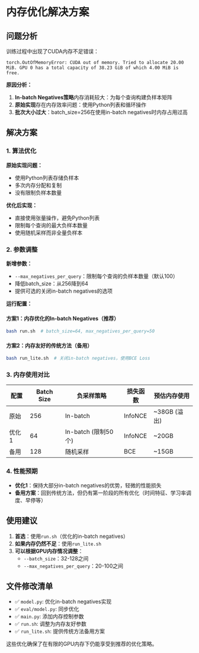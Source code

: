 # 内存优化解决方案

## 问题分析

训练过程中出现了CUDA内存不足错误：
```
torch.OutOfMemoryError: CUDA out of memory. Tried to allocate 20.00 MiB. GPU 0 has a total capacity of 38.23 GiB of which 4.00 MiB is free.
```

**原因分析：**
1. **In-batch Negatives策略**内存消耗较大：为每个查询构建负样本矩阵
2. **原始实现**存在内存效率问题：使用Python列表和循环操作
3. **批次大小过大**：batch_size=256在使用in-batch negatives时内存占用过高

## 解决方案

### 1. 算法优化

**原始实现问题：**
- 使用Python列表存储负样本
- 多次内存分配和复制
- 没有限制负样本数量

**优化后实现：**
- 直接使用张量操作，避免Python列表
- 限制每个查询的最大负样本数量
- 使用随机采样而非全量负样本

### 2. 参数调整

**新增参数：**
- `--max_negatives_per_query`：限制每个查询的负样本数量（默认100）
- 降低batch_size：从256降到64
- 提供可选的关闭in-batch negatives的选项

**运行配置：**

#### 方案1：内存优化的In-batch Negatives（推荐）
```bash
bash run.sh  # batch_size=64, max_negatives_per_query=50
```

#### 方案2：内存友好的传统方法（备用）
```bash
bash run_lite.sh  # 关闭in-batch negatives，使用BCE Loss
```

### 3. 内存使用对比

| 配置 | Batch Size | 负采样策略 | 损失函数 | 预估内存使用 |
|------|-----------|-----------|----------|-------------|
| 原始 | 256 | In-batch | InfoNCE | ~38GB (溢出) |
| 优化1 | 64 | In-batch (限制50个) | InfoNCE | ~20GB |
| 备用 | 128 | 随机采样 | BCE | ~15GB |

### 4. 性能预期

- **优化1**：保持大部分in-batch negatives的优势，轻微的性能损失
- **备用方案**：回到传统方法，但仍有第一阶段的所有优化（时间特征、学习率调度、早停等）

## 使用建议

1. **首选**：使用`run.sh`（优化的in-batch negatives）
2. **如果内存仍然不足**：使用`run_lite.sh`
3. **可以根据GPU内存情况调整**：
   - `--batch_size`：32-128之间
   - `--max_negatives_per_query`：20-100之间

## 文件修改清单

- ✅ `model.py`: 优化in-batch negatives实现
- ✅ `eval/model.py`: 同步优化
- ✅ `main.py`: 添加内存控制参数
- ✅ `run.sh`: 调整为内存友好参数
- ✅ `run_lite.sh`: 提供传统方法备用方案

这些优化确保了在有限的GPU内存下仍能享受到推荐的优化策略。
